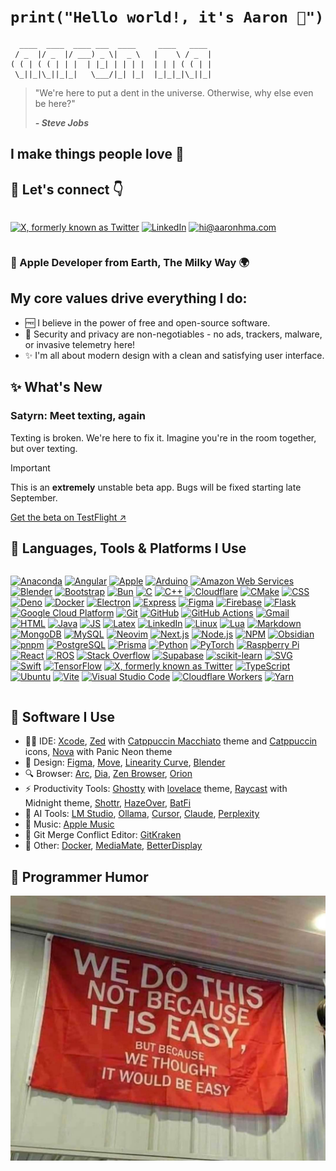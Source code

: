 # `print("Hello world!, it's Aaron 👋")`

```
  ____  ____  ____ ___  ____     ____   ____
 / _  |/ _  |/ ___) _ \|  _ \   |    \ / _  |
( ( | ( ( | | |  | |_| | | | |  | | | ( ( | |
 \_||_|\_||_|_|   \___/|_| |_|  |_|_|_|\_||_|
```

> "We're here to put a dent in the universe. Otherwise, why else even be here?"
>
> ***- Steve Jobs***

## I make things people love 💖

## 🤝 Let's connect 👇

<div style="display: flex !important;">

<a href="https://x.com/aaronhma" target="_blank"><img src="https://skillicons.dev/icons?i=twitter" alt="X, formerly known as Twitter" /></a>
<a href="https://www.linkedin.com/in/air-rn/" target="_blank"><img src="https://skillicons.dev/icons?i=linkedin" alt="LinkedIn" /></a>
<a href="mailto:hi@aaronhma.com"><img src="https://skillicons.dev/icons?i=gmail" alt="hi@aaronhma.com" /></a>

</div>

###  Apple Developer from Earth, The Milky Way 🌍

## My core values drive everything I do:

- 🆓 I believe in the power of free and open-source software.
- 🔐 Security and privacy are non-negotiables - no ads, trackers, malware, or invasive telemetry here!
- ✨ I'm all about modern design with a clean and satisfying user interface.

## ✨ What's New

### Satyrn: Meet texting, again

<!--
<div style="display: flex !important;">

<a href="https://github.com/aaronhma/" target="_blank"><img src="https://skillicons.dev/icons?i=github" alt="View the code" /></a>
<a href="https://testflight.apple.com/join/" target="_blank"><img src="https://skillicons.dev/icons?i=apple" alt="Get the beta on TestFlight" /></a>

</div>
-->

Texting is broken. We're here to fix it. Imagine you're in the room together, but over texting.

>[!IMPORTANT]
> This is an **extremely** unstable beta app. Bugs will be fixed starting late September.

[Get the beta on TestFlight ↗](https://satyrn.vercel.app/invite/Aaron%20Ma)

## 🔨 Languages, Tools & Platforms I Use

<div style="display: flex !important;">

<a href="https://www.anaconda.com/download" target="_blank"><img src="https://skillicons.dev/icons?i=anaconda" alt="Anaconda" /></a>
<a href="https://angular.dev/" target="_blank"><img src="https://skillicons.dev/icons?i=angular" alt="Angular" /></a>
<a href="https://developer.apple.com/" target="_blank"><img src="https://skillicons.dev/icons?i=apple" alt="Apple" /></a>
<a href="https://www.arduino.cc/" target="_blank"><img src="https://skillicons.dev/icons?i=arduino" alt="Arduino" /></a>
<a href="https://aws.amazon.com/" target="_blank"><img src="https://skillicons.dev/icons?i=aws" alt="Amazon Web Services" /></a>
<a href="https://www.blender.org/" target="_blank"><img src="https://skillicons.dev/icons?i=blender" alt="Blender" /></a>
<a href="https://getbootstrap.com/" target="_blank"><img src="https://skillicons.dev/icons?i=bootstrap" alt="Bootstrap" /></a>
<a href="https://bun.sh/" target="_blank"><img src="https://skillicons.dev/icons?i=bun" alt="Bun" /></a>
<a href="https://www.c-language.org/" target="_blank"><img src="https://skillicons.dev/icons?i=c" alt="C" /></a>
<a href="https://en.cppreference.com/w/" target="_blank"><img src="https://skillicons.dev/icons?i=cpp" alt="C++" /></a>
<a href="https://www.cloudflare.com/" target="_blank"><img src="https://skillicons.dev/icons?i=cloudflare" alt="Cloudflare" /></a>
<a href="https://cmake.org/" target="_blank"><img src="https://skillicons.dev/icons?i=cmake" alt="CMake" /></a>
<a href="https://developer.mozilla.org/en-US/docs/Learn/CSS" target="_blank"><img src="https://skillicons.dev/icons?i=css" alt="CSS" /></a>
<a href="https://deno.com/" target="_blank"><img src="https://skillicons.dev/icons?i=deno" alt="Deno" /></a>
<a href="https://www.docker.com/" target="_blank"><img src="https://skillicons.dev/icons?i=docker" alt="Docker" /></a>
<a href="https://www.electronjs.org/" target="_blank"><img src="https://skillicons.dev/icons?i=electron" alt="Electron" /></a>
<a href="https://expressjs.com/" target="_blank"><img src="https://skillicons.dev/icons?i=express" alt="Express" /></a>
<a href="https://www.figma.com/" target="_blank"><img src="https://skillicons.dev/icons?i=figma" alt="Figma" /></a>
<a href="https://firebase.google.com/" target="_blank"><img src="https://skillicons.dev/icons?i=firebase" alt="Firebase" /></a>
<a href="https://github.com/pallets/flask" target="_blank"><img src="https://skillicons.dev/icons?i=flask" alt="Flask" /></a>
<a href="https://cloud.google.com/" target="_blank"><img src="https://skillicons.dev/icons?i=gcp" alt="Google Cloud Platform" /></a>
<a href="https://git-scm.com/" target="_blank"><img src="https://skillicons.dev/icons?i=git" alt="Git" /></a>
<a href="https://github.com/" target="_blank"><img src="https://skillicons.dev/icons?i=github" alt="GitHub" /></a>
<a href="https://docs.github.com/en/actions" target="_blank"><img src="https://skillicons.dev/icons?i=githubactions" alt="GitHub Actions" /></a>
<a href="https://mail.google.com/" target="_blank"><img src="https://skillicons.dev/icons?i=gmail" alt="Gmail" /></a>
<a href="https://github.com/whatwg/html/tree/main" target="_blank"><img src="https://skillicons.dev/icons?i=html" alt="HTML" /></a>
<a href="https://www.java.com/en/" target="_blank"><img src="https://skillicons.dev/icons?i=java" alt="Java" /></a>
<a href="https://developer.mozilla.org/en-US/docs/Learn/JavaScript" target="_blank"><img src="https://skillicons.dev/icons?i=js" alt="JS" /></a>
<a href="https://www.latex-project.org/" target="_blank"><img src="https://skillicons.dev/icons?i=latex" alt="Latex" /></a>
<a href="https://www.linkedin.com/in/air-rn/" target="_blank"><img src="https://skillicons.dev/icons?i=linkedin" alt="LinkedIn" /></a>
<a href="https://github.com/torvalds/linux" target="_blank"><img src="https://skillicons.dev/icons?i=linux" alt="Linux" /></a>
<a href="https://neovim.io/doc/user/lua.html" target="_blank"><img src="https://skillicons.dev/icons?i=lua" alt="Lua" /></a>
<a href="https://github.com/skills/communicate-using-markdown?tab=readme-ov-file" target="_blank"><img src="https://skillicons.dev/icons?i=md" alt="Markdown" /></a>
<a href="https://www.mongodb.com/" target="_blank"><img src="https://skillicons.dev/icons?i=mongodb" alt="MongoDB" /></a>
<a href="https://www.mysql.com/" target="_blank"><img src="https://skillicons.dev/icons?i=mysql" alt="MySQL" /></a>
<a href="https://neovim.io/" target="_blank"><img src="https://skillicons.dev/icons?i=neovim" alt="Neovim" /></a>
<a href="https://nextjs.org/" target="_blank"><img src="https://skillicons.dev/icons?i=nextjs" alt="Next.js" /></a>
<a href="https://nodejs.org/en" target="_blank"><img src="https://skillicons.dev/icons?i=nodejs" alt="Node.js" /></a>
<a href="https://www.npmjs.com/" target="_blank"><img src="https://skillicons.dev/icons?i=npm" alt="NPM" /></a>
<a href="https://obsidian.md/" target="_blank"><img src="https://skillicons.dev/icons?i=obsidian" alt="Obsidian" /></a>
<a href="https://github.com/pnpm/pnpm" target="_blank"><img src="https://skillicons.dev/icons?i=pnpm" alt="pnpm" /></a>
<a href="https://www.postgresql.org/" target="_blank"><img src="https://skillicons.dev/icons?i=postgres" alt="PostgreSQL" /></a>
<a href="https://www.prisma.io/" target="_blank"><img src="https://skillicons.dev/icons?i=prisma" alt="Prisma" /></a>
<a href="https://www.python.org/" target="_blank"><img src="https://skillicons.dev/icons?i=py" alt="Python" /></a>
<a href="https://pytorch.org/" target="_blank"><img src="https://skillicons.dev/icons?i=pytorch" alt="PyTorch" /></a>
<a href="https://www.raspberrypi.com/" target="_blank"><img src="https://skillicons.dev/icons?i=raspberrypi" alt="Raspberry Pi" /></a>
<a href="https://react.dev/" target="_blank"><img src="https://skillicons.dev/icons?i=react" alt="React" /></a>
<a href="https://www.ros.org/" target="_blank"><img src="https://skillicons.dev/icons?i=ros" alt="ROS" /></a>
<a href="https://stackoverflow.com/" target="_blank"><img src="https://skillicons.dev/icons?i=stackoverflow" alt="Stack Overflow" /></a>
<a href="https://supabase.com/" target="_blank"><img src="https://skillicons.dev/icons?i=supabase" alt="Supabase" /></a>
<a href="https://scikit-learn.org/stable/index.html" target="_blank"><img src="https://skillicons.dev/icons?i=sklearn" alt="scikit-learn" /></a>
<a href="https://developer.mozilla.org/en-US/docs/Web/SVG" target="_blank"><img src="https://skillicons.dev/icons?i=svg" alt="SVG" /></a>
<a href="https://www.swift.org/" target="_blank"><img src="https://skillicons.dev/icons?i=swift" alt="Swift" /></a>
<a href="https://www.tensorflow.org/" target="_blank"><img src="https://skillicons.dev/icons?i=tensorflow" alt="TensorFlow" /></a>
<a href="https://x.com/aaronhma" target="_blank"><img src="https://skillicons.dev/icons?i=twitter" alt="X, formerly known as Twitter" /></a>
<a href="https://www.typescriptlang.org/" target="_blank"><img src="https://skillicons.dev/icons?i=ts" alt="TypeScript" /></a>
<a href="https://ubuntu.com/" target="_blank"><img src="https://skillicons.dev/icons?i=ubuntu" alt="Ubuntu" /></a>
<a href="https://vitejs.dev/" target="_blank"><img src="https://skillicons.dev/icons?i=vite" alt="Vite" /></a>
<a href="https://vscodium.com/" target="_blank"><img src="https://skillicons.dev/icons?i=vscode" alt="Visual Studio Code" /></a>
<a href="https://workers.cloudflare.com/" target="_blank"><img src="https://skillicons.dev/icons?i=workers" alt="Cloudflare Workers" /></a>
<a href="https://yarnpkg.com/" target="_blank"><img src="https://skillicons.dev/icons?i=yarn" alt="Yarn" /></a>

</div>

## 🎁 Software I Use

- 👨‍💻 IDE: [Xcode](https://developer.apple.com/xcode/), [Zed](https://zed.dev/) with [Catppuccin Macchiato](https://github.com/catppuccin/zed) theme and [Catppuccin](https://github.com/catppuccin/zed-icons) icons, [Nova](https://nova.app/) with Panic Neon theme
- 🎨 Design: [Figma](https://www.figma.com/), [Move](https://www.linearity.io/move/), [Linearity Curve](https://www.linearity.io/curve/), [Blender](https://www.blender.org/)
- 🔍 Browser: [Arc](https://arc.net/gift/b33255c9), [Dia](https://diabrowser.com/invite/MRT8S9), [Zen Browser](https://zen-browser.app/), [Orion](https://kagi.com/orion/)
- ⚡ Productivity Tools: [Ghostty](https://ghostty.org/) with [lovelace](https://raw.githubusercontent.com/mbadolato/iTerm2-Color-Schemes/master/schemes/lovelace.itermcolors) theme, [Raycast](https://www.raycast.com/) with Midnight theme, [Shottr](https://shottr.cc/), [HazeOver](https://hazeover.com/), [BatFi](https://github.com/rurza/BatFi)
- 🧠 AI Tools: [LM Studio](https://lmstudio.ai/), [Ollama](https://ollama.com/), [Cursor](https://www.cursor.com/), [Claude](https://claude.ai/), [Perplexity](https://www.perplexity.ai/) 
- 🎵 Music: [Apple Music](https://music.apple.com/us/browse)
- 😤 Git Merge Conflict Editor: [GitKraken](https://www.gitkraken.com/)
- 🎁 Other: [Docker](https://www.docker.com/), [MediaMate](https://wouter01.github.io/MediaMate/), [BetterDisplay](https://github.com/waydabber/BetterDisplay)

## 🤣 Programmer Humor

![Meme](meme.jpg)
